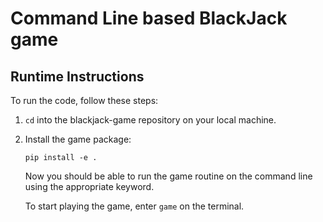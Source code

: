 # Command Line based BlackJack game

## Runtime Instructions

To run the code, follow these steps:

1. `cd` into the blackjack-game repository on your local machine.
2. Install the game package:

   `pip install -e .`

   Now you should be able to run the game routine on the command line using the appropriate keyword.

   To start playing the game, enter `game` on the terminal.
